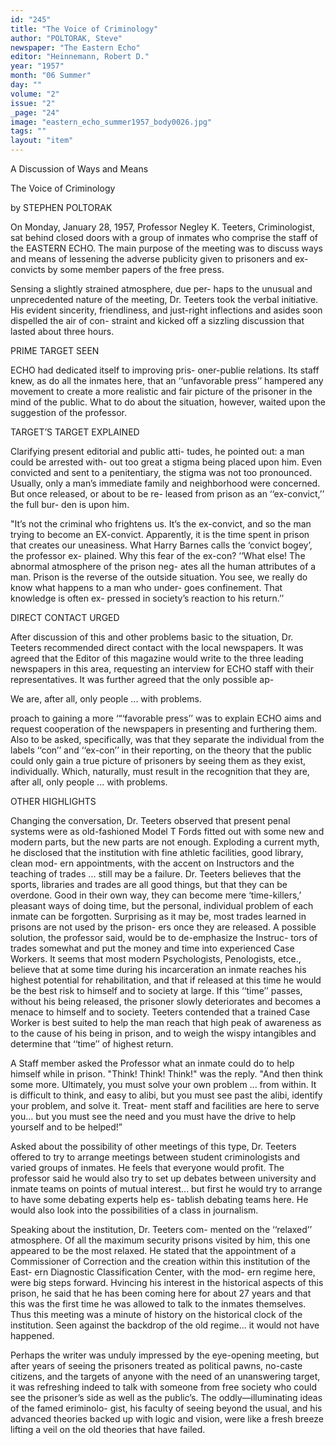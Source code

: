 ```yaml
---
id: "245"
title: "The Voice of Criminology"
author: "POLTORAK, Steve"
newspaper: "The Eastern Echo"
editor: "Heinnemann, Robert D."
year: "1957"
month: "06 Summer"
day: ""
volume: "2"
issue: "2"
_page: "24"
image: "eastern_echo_summer1957_body0026.jpg"
tags: ""
layout: "item"
---
```

A Discussion of Ways and Means

The
Voice
of
Criminology

by STEPHEN POLTORAK

On Monday, January 28, 1957, Professor Negley
K. Teeters, Criminologist, sat behind closed doors
with a group of inmates who comprise the staff of
the EASTERN ECHO. The main purpose of the
meeting was to discuss ways and means of lessening
the adverse publicity given to prisoners and ex-
convicts by some member papers of the free press.

Sensing a slightly strained atmosphere, due per-
haps to the unusual and unprecedented nature of
the meeting, Dr. Teeters took the verbal initiative.
His evident sincerity, friendliness, and just-right
inflections and asides soon dispelled the air of con-
straint and kicked off a sizzling discussion that
lasted about three hours.

PRIME TARGET SEEN

ECHO had dedicated itself to improving pris-
oner-publie relations. Its staff knew, as do all the
inmates here, that an ‘‘unfavorable press’’ hampered
any movement to create a more realistic and fair
picture of the prisoner in the mind of the public.
What to do about the situation, however, waited
upon the suggestion of the professor.

TARGET’S TARGET EXPLAINED

Clarifying present editorial and public atti-
tudes, he pointed out: a man could be arrested with-
out too great a stigma being placed upon him.
Even convicted and sent to a penitentiary, the
stigma was not too pronounced. Usually, only a
man’s immediate family and neighborhood were
concerned. But once released, or about to be re-
leased from prison as an ‘‘ex-convict,’’ the full bur-
den is upon him.

"It’s not the criminal who frightens us. It’s
the ex-convict, and so the man trying to become an
EX-convict. Apparently, it is the time spent in
prison that creates our uneasiness. What Harry
Barnes calls the ‘convict bogey’, the professor ex-
plained. Why this fear of the ex-con? ‘‘What
else! The abnormal atmosphere of the prison neg-
ates all the human attributes of a man. Prison is
the reverse of the outside situation. You see, we
really do know what happens to a man who under-
goes confinement. That knowledge is often ex-
pressed in society’s reaction to his return.’’

DIRECT CONTACT URGED

After discussion of this and other problems basic
to the situation, Dr. Teeters recommended direct
contact with the local newspapers. It was agreed
that the Editor of this magazine would write to the
three leading newspapers in this area, requesting an
interview for ECHO staff with their representatives.
It was further agreed that the only possible ap-

We are, after all, only people ... with problems.

proach to gaining a more ‘“‘favorable press’’ was to
explain ECHO aims and request cooperation of the
newspapers in presenting and furthering them.
Also to be asked, specifically, was that they separate
the individual from the labels ‘‘con’’ and ‘‘ex-con’’
in their reporting, on the theory that the public
could only gain a true picture of prisoners by seeing
them as they exist, individually. Which, naturally,
must result in the recognition that they are, after
all, only people ... with problems.

OTHER HIGHLIGHTS

Changing the conversation, Dr. Teeters observed
that present penal systems were as old-fashioned
Model T Fords fitted out with some new and modern
parts, but the new parts are not enough. Exploding
a current myth, he disclosed that the institution
with fine athletic facilities, good library, clean mod-
ern appointments, with the accent on Instructors
and the teaching of trades ... still may be a failure.
Dr. Teeters believes that the sports, libraries and
trades are all good things, but that they can be
overdone. Good in their own way, they can become
mere ‘time-killers,’ pleasant ways of doing time,
but the personal, individual problem of each inmate
can be forgotten. Surprising as it may be, most
trades learned in prisons are not used by the prison-
ers once they are released. A possible solution, the
professor said, would be to de-emphasize the Instruc-
tors of trades somewhat and put the money and time
into experienced Case Workers. It seems that most
modern Psychologists, Penologists, etce., believe that
at some time during his incarceration an inmate
reaches his highest potential for rehabilitation, and
that if released at this time he would be the best risk
to himself and to society at large. If this ‘‘time’’
passes, without his being released, the prisoner slowly
deteriorates and becomes a menace to himself and to
society. Teeters contended that a trained Case
Worker is best suited to help the man reach that
high peak of awareness as to the cause of his being
in prison, and to weigh the wispy intangibles and
determine that ‘‘time’’ of highest return.

A Staff member asked the Professor what an
inmate could do to help himself while in prison.
"Think! Think! Think!" was the reply. "And 
then think some more. Ultimately, you must solve
your own problem ... from within. It is difficult
to think, and easy to alibi, but you must see past the
alibi, identify your problem, and solve it. Treat-
ment staff and facilities are here to serve you...
but you must see the need and you must have the
drive to help yourself and to be helped!”

Asked about the possibility of other meetings
of this type, Dr. Teeters offered to try to arrange
meetings between student criminologists and varied
groups of inmates. He feels that everyone would
profit. The professor said he would also try to set
up debates between university and inmate teams on
points of mutual interest... but first he would try
to arrange to have some debating experts help es-
tablish debating teams here. He would also look
into the possibilities of a class in journalism.

Speaking about the institution, Dr. Teeters com-
mented on the ‘‘relaxed’’ atmosphere. Of all the
maximum security prisons visited by him, this one
appeared to be the most relaxed. He stated that
the appointment of a Commissioner of Correction
and the creation within this institution of the East-
ern Diagnostic Classification Center, with the mod-
ern regime here, were big steps forward. Hvincing
his interest in the historical aspects of this prison, he
said that he has been coming here for about 27 years
and that this was the first time he was allowed to
talk to the inmates themselves. Thus this meeting
was a minute of history on the historical clock of
the institution. Seen against the backdrop of the
old regime... it would not have happened.

Perhaps the writer was unduly impressed by
the eye-opening meeting, but after years of seeing
the prisoners treated as political pawns, no-caste
citizens, and the targets of anyone with the need of
an unanswering target, it was refreshing indeed to
talk with someone from free society who could see
the prisoner’s side as well as the public’s. The
oddly—illuminating ideas of the famed eriminolo-
gist, his faculty of seeing beyond the usual, and his
advanced theories backed up with logic and vision,
were like a fresh breeze lifting a veil on the old
theories that have failed.
